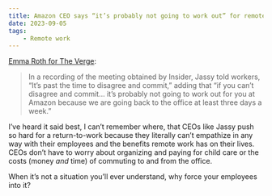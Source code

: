 ```yaml
---
title: Amazon CEO says “it’s probably not going to work out” for remote workers
date: 2023-09-05
tags:
    - Remote work
---
```


[Emma Roth for The Verge](https://www.theverge.com/2023/8/28/23849754/amazon-ceo-andy-jassy-remote-employees-return-to-office):

> In a recording of the meeting obtained by Insider, Jassy told workers, “It’s past the time to disagree and commit,” adding that “if you can’t disagree and commit… it’s probably not going to work out for you at Amazon because we are going back to the office at least three days a week.”

I’ve heard it said best, I can’t remember where, that CEOs like Jassy push so hard for a return-to-work because they literally can’t empathize in any way with their employees and the benefits remote work has on their lives. CEOs don’t have to worry about organizing and paying for child care or the costs (money *and* time) of commuting to and from the office.

When it’s not a situation you’ll ever understand, why force your employees into it?